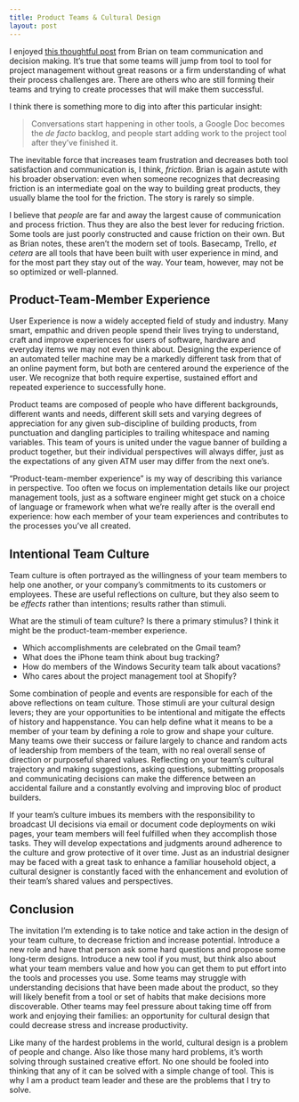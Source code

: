 ```yaml
---
title: Product Teams & Cultural Design
layout: post
---
```


I enjoyed [this thoughtful post][1] from Brian on team communication and
decision making. It’s true that some teams will jump from tool to tool for
project management without great reasons or a firm understanding of what their
process challenges are. There are others who are still forming their teams and
trying to create processes that will make them successful.

I think there is something more to dig into after this particular insight:

> Conversations start happening in other tools, a Google Doc becomes the _de
> facto_ backlog, and people start adding work to the project tool after they’ve
> finished it.

The inevitable force that increases team frustration and decreases both tool
satisfaction and communication is, I think, _friction_. Brian is again astute
with his broader observation: even when someone recognizes that decreasing
friction is an intermediate goal on the way to building great products, they
usually blame the tool for the friction. The story is rarely so simple.

I believe that _people_ are far and away the largest cause of communication and
process friction. Thus they are also the best lever for reducing friction. Some
tools are just poorly constructed and cause friction on their own. But as Brian
notes, these aren’t the modern set of tools. Basecamp, Trello, _et cetera_ are
all tools that have been built with user experience in mind, and for the most
part they stay out of the way. Your team, however, may not be so optimized or
well-planned.

## Product-Team-Member Experience
User Experience is now a widely accepted field of study and industry. Many
smart, empathic and driven people spend their lives trying to understand, craft
and improve experiences for users of software, hardware and everyday items we
may not even think about. Designing the experience of an automated teller
machine may be a markedly different task from that of an online payment form,
but both are centered around the experience of the user. We recognize that both
require expertise, sustained effort and repeated experience to successfully
hone.

Product teams are composed of people who have different backgrounds, different
wants and needs, different skill sets and varying degrees of appreciation for
any given sub-discipline of building products, from punctuation and dangling
participles to trailing whitespace and naming variables. This team of yours is
united under the vague banner of building a product together, but their
individual perspectives will always differ, just as the expectations of any
given ATM user may differ from the next one’s.

“Product-team-member experience” is my way of describing this variance in
perspective. Too often we focus on implementation details like our project
management tools, just as a software engineer might get stuck on a choice of
language or framework when what we’re really after is the overall end
experience: how each member of your team experiences and contributes to the
processes you’ve all created.

## Intentional Team Culture
Team culture is often portrayed as the willingness of your team members to help
one another, or your company’s commitments to its customers or employees. These
are useful reflections on culture, but they also seem to be _effects_ rather
than intentions; results rather than stimuli.

What are the stimuli of team culture? Is there a primary stimulus? I think it
might be the product-team-member experience.

* Which accomplishments are celebrated on the Gmail team?
* What does the iPhone team think about bug tracking?
* How do members of the Windows Security team talk about vacations?
* Who cares about the project management tool at Shopify?

Some combination of people and events are responsible for each of the above
reflections on team culture. Those stimuli are your cultural design levers; they
are your opportunities to be intentional and mitigate the effects of history and
happenstance. You can help define what it means to be a member of your team by
defining a role to grow and shape your culture. Many teams owe their success or
failure largely to chance and random acts of leadership from members of the
team, with no real overall sense of direction or purposeful shared values.
Reflecting on your team’s cultural trajectory and making suggestions, asking
questions, submitting proposals and communicating decisions can make the
difference between an accidental failure and a constantly evolving and improving
bloc of product builders.

If your team’s culture imbues its members with the responsibility to broadcast
UI decisions via email or document code deployments on wiki pages, your team
members will feel fulfilled when they accomplish those tasks. They will develop
expectations and judgments around adherence to the culture and grow protective
of it over time. Just as an industrial designer may be faced with a great task
to enhance a familiar household object, a cultural designer is constantly faced
with the enhancement and evolution of their team’s shared values and
perspectives.

## Conclusion
The invitation I’m extending is to take notice and take action in the design of
your team culture, to decrease friction and increase potential. Introduce a new
role and have that person ask some hard questions and propose some long-term
designs. Introduce a new tool if you must, but think also about what your team
members value and how you can get them to put effort into the tools and
processes you use. Some teams may struggle with understanding decisions that
have been made about the product, so they will likely benefit from a tool or set
of habits that make decisions more discoverable. Other teams may feel pressure
about taking time off from work and enjoying their families: an opportunity for
cultural design that could decrease stress and increase productivity.

Like many of the hardest problems in the world, cultural design is a problem of
people and change. Also like those many hard problems, it’s worth solving
through sustained creative effort. No one should be fooled into thinking that
any of it can be solved with a simple change of tool. This is why I am a product
team leader and these are the problems that I try to solve.

 [1]: https://bb.place/what-project-tools-are-missing/

